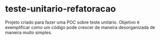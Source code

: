 # teste-unitario-refatoracao
Projeto criado para fazer uma POC sobre teste unitário. Objetivo é exemplificar como um código pode crescer de maneira desorganizada de maneira muito simples.
